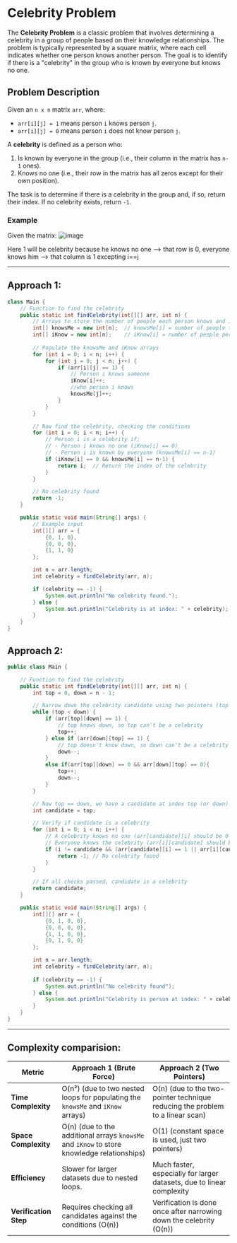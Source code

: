 # Celebrity Problem

The **Celebrity Problem** is a classic problem that involves determining a celebrity in a group of people based on their knowledge relationships. The problem is typically represented by a square matrix, where each cell indicates whether one person knows another person. The goal is to identify if there is a "celebrity" in the group who is known by everyone but knows no one.

## Problem Description

Given an `n x n` matrix `arr`, where:
- `arr[i][j] = 1` means person `i` knows person `j`.
- `arr[i][j] = 0` means person `i` does not know person `j`.

A **celebrity** is defined as a person who:
1. Is known by everyone in the group (i.e., their column in the matrix has `n-1` ones).
2. Knows no one (i.e., their row in the matrix has all zeros except for their own position).

The task is to determine if there is a celebrity in the group and, if so, return their index. If no celebrity exists, return `-1`.

### Example

Given the matrix:
![image](https://github.com/user-attachments/assets/78464b2b-3edb-4999-9e55-09de7a3f3036)

Here 1 will be celebrity because he knows no one --> that row is 0, everyone knows him --> that column is 1 excepting i==j

---

## Approach 1:
```java
class Main {
    // Function to find the celebrity
    public static int findCelebrity(int[][] arr, int n) {
        // Arrays to store the number of people each person knows and is known by
        int[] knowsMe = new int[n];  // knowsMe[i] = number of people that person i is known by
        int[] iKnow = new int[n];    // iKnow[i] = number of people person i knows
        
        // Populate the knowsMe and iKnow arrays
        for (int i = 0; i < n; i++) {
            for (int j = 0; j < n; j++) {
                if (arr[i][j] == 1) {
                    // Person i knows someone
                    iKnow[i]++;
                    //who person i knows
                    knowsMe[j]++; 
                }
            }
        }

        // Now find the celebrity, checking the conditions
        for (int i = 0; i < n; i++) {
            // Person i is a celebrity if:
            // - Person i knows no one (iKnow[i] == 0)
            // - Person i is known by everyone (knowsMe[i] == n-1)
            if (iKnow[i] == 0 && knowsMe[i] == n-1) {
                return i;  // Return the index of the celebrity
            }
        }

        // No celebrity found
        return -1;
    }

    public static void main(String[] args) {
        // Example input
        int[][] arr = {
            {0, 1, 0},
            {0, 0, 0},
            {1, 1, 0}
        };

        int n = arr.length;
        int celebrity = findCelebrity(arr, n);

        if (celebrity == -1) {
            System.out.println("No celebrity found.");
        } else {
            System.out.println("Celebrity is at index: " + celebrity);
        }
    }
}
```

## Approach 2:
```java
public class Main {

    // Function to find the celebrity
    public static int findCelebrity(int[][] arr, int n) {
        int top = 0, down = n - 1;

        // Narrow down the celebrity candidate using two pointers (top and down)
        while (top < down) {
            if (arr[top][down] == 1) {
                // top knows down, so top can't be a celebrity
                top++;
            } else if (arr[down][top] == 1) {
                // top doesn't know down, so down can't be a celebrity
                down--;
            }
            else if(arr[top][down] == 0 && arr[down][top] == 0){
                top++;
                down--;
            }
        }

        // Now top == down, we have a candidate at index top (or down)
        int candidate = top;

        // Verify if candidate is a celebrity
        for (int i = 0; i < n; i++) {
            // A celebrity knows no one (arr[candidate][i] should be 0 for all i != candidate)
            // Everyone knows the celebrity (arr[i][candidate] should be 1 for all i != candidate)
            if (i != candidate && (arr[candidate][i] == 1 || arr[i][candidate] == 0)) {
                return -1; // No celebrity found
            }
        }

        // If all checks passed, candidate is a celebrity
        return candidate;
    }

    public static void main(String[] args) {
        int[][] arr = {
            {0, 1, 0, 0},
            {0, 0, 0, 0},
            {1, 1, 0, 0},
            {0, 1, 0, 0}
        };

        int n = arr.length;
        int celebrity = findCelebrity(arr, n);
        
        if (celebrity == -1) {
            System.out.println("No celebrity found");
        } else {
            System.out.println("Celebrity is person at index: " + celebrity);
        }
    }
}
```

---

## Complexity comparision:

| **Metric**            | **Approach 1 (Brute Force)**                                    | **Approach 2 (Two Pointers)**                                     |
|-----------------------|------------------------------------------------------------------|-------------------------------------------------------------------|
| **Time Complexity**    | O(n²) (due to two nested loops for populating the `knowsMe` and `iKnow` arrays) | O(n) (due to the two-pointer technique reducing the problem to a linear scan) |
| **Space Complexity**   | O(n) (due to the additional arrays `knowsMe` and `iKnow` to store knowledge relationships) | O(1) (constant space is used, just two pointers)                   |
| **Efficiency**         | Slower for larger datasets due to nested loops.                 | Much faster, especially for larger datasets, due to linear complexity |
| **Verification Step**  | Requires checking all candidates against the conditions (O(n))  | Verification is done once after narrowing down the celebrity (O(n)) |

